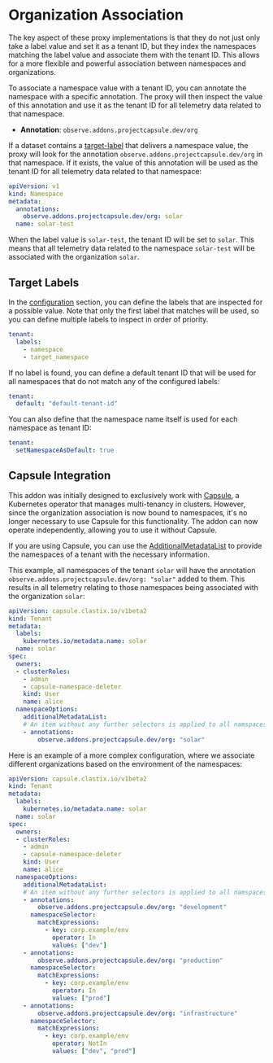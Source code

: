 # Organization Association

The key aspect of these proxy implementations is that they do not just only take a label value and set it as a tenant ID, but they index the namespaces matching the label value and associate them with the tenant ID. This allows for a more flexible and powerful association between namespaces and organizations.

To associate a namespace value with a tenant ID, you can annotate the namespace with a specific annotation. The proxy will then inspect the value of this annotation and use it as the tenant ID for all telemetry data related to that namespace.

* **Annotation**: `observe.addons.projectcapsule.dev/org`

If a dataset contains a [target-label](#target-labels) that delivers a namespace value, the proxy will look for the annotation `observe.addons.projectcapsule.dev/org` in that namespace. If it exists, the value of this annotation will be used as the tenant ID for all telemetry data related to that namespace:

```yaml
apiVersion: v1
kind: Namespace
metadata:
  annotations:
    observe.addons.projectcapsule.dev/org: solar
  name: solar-test
```

When the label value is `solar-test`, the tenant ID will be set to `solar`. This means that all telemetry data related to the namespace `solar-test` will be associated with the organization `solar`.

## Target Labels

In the [configuration](./configuration.md) section, you can define the labels that are inspected for a possible value. Note that only the first label that matches will be used, so you can define multiple labels to inspect in order of priority.

```yaml
tenant:
  labels:
    - namespace
    - target_namespace
```

If no label is found, you can define a default tenant ID that will be used for all namespaces that do not match any of the configured labels:

```yaml
tenant:
  default: "default-tenant-id"
```

You can also define that the namespace name itself is used for each namespace as tenant ID:

```yaml
tenant:
  setNamespaceAsDefault: true
```

## Capsule Integration

This addon was initially designed to exclusively work with [Capsule](https://projectcapsule.dev), a Kubernetes operator that manages multi-tenancy in clusters. However, since the organization association is now bound to namespaces, it's no longer necessary to use Capsule for this functionality. The addon can now operate independently, allowing you to use it without Capsule.

If you are using Capsule, you can use the [AdditionalMetadataList](https://projectcapsule.dev/docs/tenants/enforcement/#additionalmetadatalist) to provide the namespaces of a tenant with the necessary information.

This example, all namespaces of the tenant `solar` will have the annotation `observe.addons.projectcapsule.dev/org: "solar"` added to them. This results in all telemetry relating to those namespaces being associated with the organization `solar`:

```yaml
apiVersion: capsule.clastix.io/v1beta2
kind: Tenant
metadata:
  labels:
    kubernetes.io/metadata.name: solar
  name: solar
spec:
  owners:
  - clusterRoles:
    - admin
    - capsule-namespace-deleter
    kind: User
    name: alice
  namespaceOptions:
    additionalMetadataList:
    # An item without any further selectors is applied to all namspaces
    - annotations:
        observe.addons.projectcapsule.dev/org: "solar"
```

Here is an example of a more complex configuration, where we associate different organizations based on the environment of the namespaces:

```yaml
apiVersion: capsule.clastix.io/v1beta2
kind: Tenant
metadata:
  labels:
    kubernetes.io/metadata.name: solar
  name: solar
spec:
  owners:
  - clusterRoles:
    - admin
    - capsule-namespace-deleter
    kind: User
    name: alice
  namespaceOptions:
    additionalMetadataList:
    # An item without any further selectors is applied to all namspaces
    - annotations:
        observe.addons.projectcapsule.dev/org: "development"
      namespaceSelector:
        matchExpressions:
          - key: corp.example/env
            operator: In
            values: ["dev"]
    - annotations:
        observe.addons.projectcapsule.dev/org: "production"
      namespaceSelector:
        matchExpressions:
          - key: corp.example/env
            operator: In
            values: ["prod"]
    - annotations:
        observe.addons.projectcapsule.dev/org: "infrastructure"
      namespaceSelector:
        matchExpressions:
          - key: corp.example/env
            operator: NotIn
            values: ["dev", "prod"]

